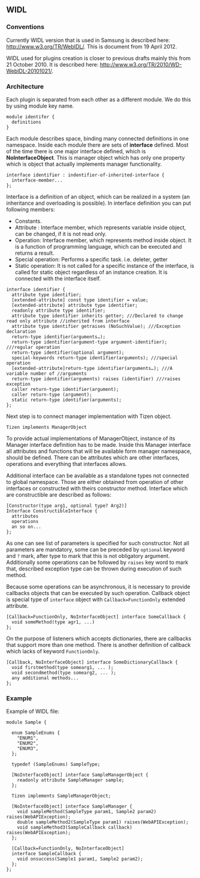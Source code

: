 ## WIDL

### Conventions

Currently WIDL version that is used in Samsung is described here: http://www.w3.org/TR/WebIDL/.
This is document from 19 April 2012.

WIDL used for plugins creation is closer to previous drafts mainly this from
21 October 2010. It is described here: http://www.w3.org/TR/2010/WD-WebIDL-20101021/.

### Architecture

Each plugin is separated from each other as a different module.
We do this by using module key name.

```
module identifer {
  definitions
}
```

Each module describes space, binding many connected definitions in one namespace.
Inside each module there are sets of **interface** defined.
Most of the time there is one major interface defined, which is **NoInterfaceObject**.
This is manager object which has only one property which is object that actually
implements manager functionality.

```
interface identifier : indentifier-of-inherited-interface {
  interface-member...
};
```

Interface is a definition of an object, which can be realized in a system
(an inheritance and overloading is possible).
In interface definition you can put following members:
* Constants.
* Attribute : Interface member, which represents variable inside object,
  can be changed, if it is not read only.
* Operation: Interface member, which represents method inside object.
  It is a function of programming language, which can be executed and returns a result.
* Special operation: Performs a specific task. i.e. deleter, getter
* Static operation: It is not called for a specific instance of the interface,
  is called for static object regardless of an instance creation.
  It is connected with the interface itself.

```
interface identifier {
  attribute type identifier;
  [extended-attribute] const type identifier = value;
  [extended-attribute] attribute type identifier;
  readonly attribute type identifier;
  attribute type identifier inherits getter; ///Declared to change read only attribute //inherited from interface
  attribute type identifier getraises (NoSuchValue); ///Exception declaration
  return-type identifier(arguments…);
  return-type identifier(argument-type argument-identifier); ///regular operation
  return-type identifier(optional argument);
  special-keywords return-type identifier(arguments); ///special operation
  [extended-attribute]return-type identifier(arguments…); ///A variable number of //arguments
  return-type identifier(arguments) raises (identifier) ///raises exception
  caller return-type identifier(argument);
  caller return-type (argument);
  static return-type identifier(arguments);
};
```

Next step is to connect manager implementation with Tizen object.

```
Tizen implements ManagerObject
```

To provide actual implementations of ManagerObject, instance of its Manager
interface definition has to be made. Inside this Manager interface all attributes
and functions that will be available form manager namespace, should be defined.
There can be attributes which are other interfaces, operations and everything
that interfaces allows.

Additional interface can be available as a standalone types not connected to
global namespace. Those are either obtained from operation of other interfaces
or constructed with theirs constructor method. Interface which are constructible
are described as follows:

```
[Constructor(type arg1, optional type? Arg2)]
Interface ConstructibleInterface {
  attributes
  operations
  an so on...
};
```

As one can see list of parameters is specified for such constructor.
Not all parameters are mandatory, some can be preceded by ```optional```
keyword and ```?``` mark, after type to mark that this is not obligatory argument.
Additionally some operations can be followed by ```raises``` key word to mark that,
described exception type can be thrown during execution of such method.

Because some operations can be asynchronous, it is necessary to provide callbacks
objects that can be executed by such operation. Callback object is special type
of ```interface``` object with ```Callback=FunctionOnly``` extended attribute.

```
[Callback=FunctionOnly, NoInterfaceObject] interface SomeCallback {
  void someMethod(type agr1, ...)
};
```

On the purpose of listeners which accepts dictionaries, there are callbacks that
support more than one method. There is another definition of callback which
lacks of keyword ```FunctionOnly```.

```
[Callback, NoInterfaceObject] interface SomeDictionaryCallback {
  void firstmethod(type somearg1, ... );
  void secondmethod(type somearg2, ... );
  any additional methods...
};
```

### Example

Example of WIDL file:
```
module Sample {

  enum SampleEnums {
    "ENUM1",
    "ENUM2",
    "ENUM3",
  };

  typedef (SampleEnums) SampleType;

  [NoInterfaceObject] interface SampleManagerObject {
    readonly attribute SampleManager sample;
  };

  Tizen implements SampleManagerObject;

  [NoInterfaceObject] interface SampleManager {
    void sampleMethod(SampleType param1, Sample2 param2) raises(WebAPIException);
    double sampleMethod2(SampleType param1) raises(WebAPIException);
    void sampleMethod3(SampleCallback callback) raises(WebAPIException);
  };

  [Callback=FunctionOnly, NoInterfaceObject]
  interface SampleCallback {
    void onsuccess(Sample1 param1, Sample2 param2);
  };
};
```
